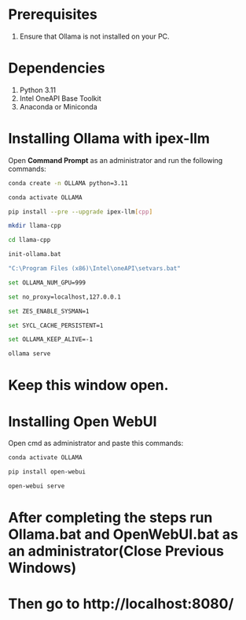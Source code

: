 # Prerequisites

1. Ensure that Ollama is not installed on your PC.

# Dependencies

1. Python 3.11
2. Intel OneAPI Base Toolkit
3. Anaconda or Miniconda

# Installing Ollama with ipex-llm

Open **Command Prompt** as an administrator and run the following commands:

```bash
conda create -n OLLAMA python=3.11

conda activate OLLAMA

pip install --pre --upgrade ipex-llm[cpp]

mkdir llama-cpp

cd llama-cpp

init-ollama.bat

"C:\Program Files (x86)\Intel\oneAPI\setvars.bat"

set OLLAMA_NUM_GPU=999

set no_proxy=localhost,127.0.0.1

set ZES_ENABLE_SYSMAN=1

set SYCL_CACHE_PERSISTENT=1

set OLLAMA_KEEP_ALIVE=-1

ollama serve

```
# Keep this window open.

 # Installing Open WebUI
 Open cmd as administrator and paste this commands:
```bash
conda activate OLLAMA

pip install open-webui

open-webui serve

```

 # After completing the steps run Ollama.bat and OpenWebUI.bat as an administrator(Close Previous Windows)
 # Then go to http://localhost:8080/
